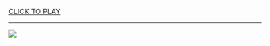 
<a href="https://premium76.site?title=cool_math_games_the_world's_hardest_game&ref=12M">CLICK TO PLAY</a></h3>
<hr>

<a href="https://premium76.site?title=cool_math_games_the_world's_hardest_game&ref=12M"><img src="https://clearcache.store/games.png"></a>



